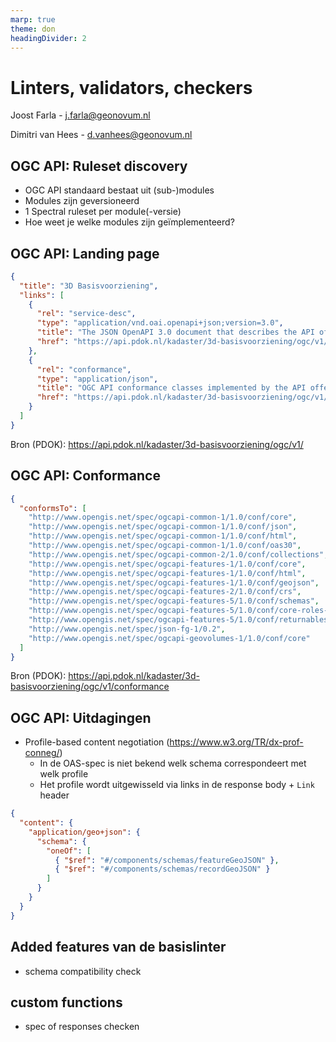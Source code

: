 ```yaml
---
marp: true
theme: don
headingDivider: 2
---
```


# Linters, validators, checkers

<!-- _class: title -->

Joost Farla - <j.farla@geonovum.nl>

Dimitri van Hees - <d.vanhees@geonovum.nl>

## OGC API: Ruleset discovery

- OGC API standaard bestaat uit (sub-)modules
- Modules zijn geversioneerd
- 1 Spectral ruleset per module(-versie)
- Hoe weet je welke modules zijn geïmplementeerd?

## OGC API: Landing page

```json
{
  "title": "3D Basisvoorziening",
  "links": [
    {
      "rel": "service-desc",
      "type": "application/vnd.oai.openapi+json;version=3.0",
      "title": "The JSON OpenAPI 3.0 document that describes the API offered at this endpoint",
      "href": "https://api.pdok.nl/kadaster/3d-basisvoorziening/ogc/v1/api"
    },
    {
      "rel": "conformance",
      "type": "application/json",
      "title": "OGC API conformance classes implemented by the API offered at this endpoint",
      "href": "https://api.pdok.nl/kadaster/3d-basisvoorziening/ogc/v1/conformance"
    }
  ]
}
```

Bron (PDOK): https://api.pdok.nl/kadaster/3d-basisvoorziening/ogc/v1/

## OGC API: Conformance

```json
{
  "conformsTo": [
    "http://www.opengis.net/spec/ogcapi-common-1/1.0/conf/core",
    "http://www.opengis.net/spec/ogcapi-common-1/1.0/conf/json",
    "http://www.opengis.net/spec/ogcapi-common-1/1.0/conf/html",
    "http://www.opengis.net/spec/ogcapi-common-1/1.0/conf/oas30",
    "http://www.opengis.net/spec/ogcapi-common-2/1.0/conf/collections",
    "http://www.opengis.net/spec/ogcapi-features-1/1.0/conf/core",
    "http://www.opengis.net/spec/ogcapi-features-1/1.0/conf/html",
    "http://www.opengis.net/spec/ogcapi-features-1/1.0/conf/geojson",
    "http://www.opengis.net/spec/ogcapi-features-2/1.0/conf/crs",
    "http://www.opengis.net/spec/ogcapi-features-5/1.0/conf/schemas",
    "http://www.opengis.net/spec/ogcapi-features-5/1.0/conf/core-roles-features",
    "http://www.opengis.net/spec/ogcapi-features-5/1.0/conf/returnables-and-receivables",
    "http://www.opengis.net/spec/json-fg-1/0.2",
    "http://www.opengis.net/spec/ogcapi-geovolumes-1/1.0/conf/core"
  ]
}
```

Bron (PDOK): https://api.pdok.nl/kadaster/3d-basisvoorziening/ogc/v1/conformance

## OGC API: Uitdagingen

- Profile-based content negotiation (https://www.w3.org/TR/dx-prof-conneg/)
  - In de OAS-spec is niet bekend welk schema correspondeert met welk profile
  - Het profile wordt uitgewisseld via links in de response body + `Link` header

```json
{
  "content": {
    "application/geo+json": {
      "schema": {
        "oneOf": [
          { "$ref": "#/components/schemas/featureGeoJSON" },
          { "$ref": "#/components/schemas/recordGeoJSON" }
        ]
      }
    }
  }
}
```

## Added features van de basislinter

- schema compatibility check

## custom functions

- spec of responses checken

